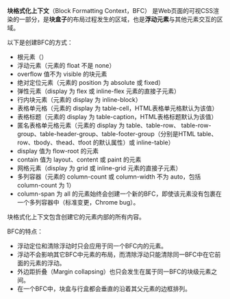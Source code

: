 **块格式化上下文**（Block Formatting Context，BFC） 是Web页面的可视CSS渲染的一部分，是**块盒子**的布局过程发生的区域，也是**浮动元素**与其他元素交互的区域。

以下是创建BFC的方式：
- 根元素（<html>）
- 浮动元素（元素的 float 不是 none）
- overflow 值不为 visible 的块元素
- 绝对定位元素（元素的 position 为 absolute 或 fixed）
- 弹性元素（display 为 flex 或 inline-flex 元素的直接子元素）
- 行内块元素（元素的 display 为 inline-block）
- 表格单元格（元素的 display 为 table-cell，HTML表格单元格默认为该值）
- 表格标题（元素的 display 为 table-caption，HTML表格标题默认为该值）
- 匿名表格单元格元素（元素的 display 为 table、table-row、 table-row-group、table-header-group、table-footer-group（分别是HTML table、row、tbody、thead、tfoot 的默认属性）或 inline-table）
- display 值为 flow-root 的元素
- contain 值为 layout、content 或 paint 的元素
- 网格元素（display 为 grid 或 inline-grid 元素的直接子元素）
- 多列容器（元素的 column-count 或 column-width 不为 auto，包括 column-count 为 1）
- column-span 为 all 的元素始终会创建一个新的BFC，即使该元素没有包裹在一个多列容器中（标准变更，Chrome bug）。

块格式化上下文包含创建它的元素内部的所有内容。

BFC的特点：
- 浮动定位和清除浮动时只会应用于同一个BFC内的元素。
- 浮动不会影响其它BFC中元素的布局，而清除浮动只能清除同一BFC中在它前面的元素的浮动。
- 外边距折叠（Margin collapsing）也只会发生在属于同一BFC的块级元素之间。
- 在一个BFC中，块盒与行盒都会垂直的沿着其父元素的边框排列。

